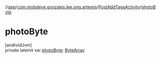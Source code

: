 //[app](../../../index.md)/[com.mobdeve.gonzales.lee.ong.artemis](../index.md)/[PostAddTagsActivity](index.md)/[photoByte](photo-byte.md)

# photoByte

[androidJvm]\
private lateinit var [photoByte](photo-byte.md): [ByteArray](https://kotlinlang.org/api/latest/jvm/stdlib/kotlin/-byte-array/index.html)
